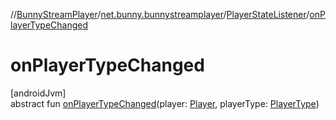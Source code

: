 //[BunnyStreamPlayer](../../../index.md)/[net.bunny.bunnystreamplayer](../index.md)/[PlayerStateListener](index.md)/[onPlayerTypeChanged](on-player-type-changed.md)

# onPlayerTypeChanged

[androidJvm]\
abstract fun [onPlayerTypeChanged](on-player-type-changed.md)(player: [Player](https://developer.android.com/reference/kotlin/androidx/media3/common/Player.html), playerType: [PlayerType](../-player-type/index.md))